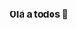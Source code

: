 ### Olá a todos 👋

<!--
**VertonRx/VertonRx** is a ✨ _special_ ✨ repository because its `README.md` (this file) appears on your GitHub profile.

Here are some ideas to get you started:]

- 😍 Entusiasta e amante de tecnologias e programação.
- 🔭 Atualmente trabalho como analista comercial em uma empresa Privada.
- 🌱 Atualmente estudo Fullstack+Java+Angular na Plataforma Dio, Bolsa concedida pelo Becas Santander Bootcamp 2023.
- 👯 Buscando colaborar futuramente nos diversos códigos de Front/Back End e ajudar o maior grupo de Futuros Devs.
- 🤔 Buscando ajuda e conhecimento nesse mundo da programação, quanto mais conhecimento melhor.
- 😄 Pronomes: Ele/Dele, Ela/Dela
-->
